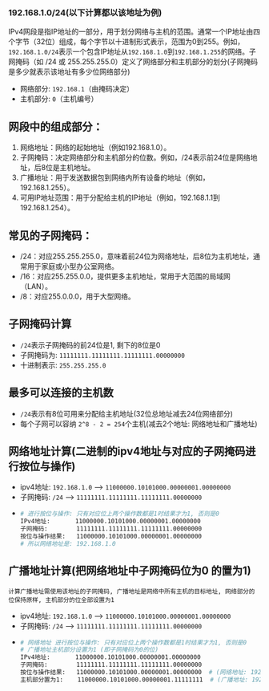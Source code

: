 ### 192.168.1.0/24(以下计算都以该地址为例)
IPv4网段是指IP地址的一部分，用于划分网络与主机的范围。通常一个IP地址由四个字节（32位）组成，每个字节以十进制形式表示，范围为0到255。例如，`192.168.1.0/24`表示一个包含IP地址从`192.168.1.0`到`192.168.1.255`的网络。子网掩码（如 /24 或 255.255.255.0）定义了网络部分和主机部分的划分(子网掩码是多少就表示该地址有多少位网络部分)
- 网络部分: `192.168.1`（由掩码决定）
- 主机部分: `0`（主机编号）

## 网段中的组成部分：
  1. 网络地址：网络的起始地址（例如192.168.1.0）。
  2. 子网掩码：决定网络部分和主机部分的位数。例如，/24表示前24位是网络地址，后8位是主机地址。
  3. 广播地址：用于发送数据包到网络内所有设备的地址（例如，192.168.1.255）。
  4. 可用IP地址范围：用于分配给主机的IP地址（例如，192.168.1.1到192.168.1.254）。
## 常见的子网掩码：
  - /24：对应255.255.255.0，意味着前24位为网络地址，后8位为主机地址，通常用于家庭或小型办公室网络。
  - /16：对应255.255.0.0，提供更多主机地址，常用于大范围的局域网（LAN）。
  - /8：对应255.0.0.0，用于大型网络。

## 子网掩码计算
- `/24`表示子网掩码的前24位是1, 剩下的8位是0
- 子网掩码为: `11111111.11111111.11111111.00000000`
- 十进制表示: `255.255.255.0`

## 最多可以连接的主机数
- `/24`表示有8位可用来分配给主机地址(32位总地址减去24位网络部分)
- 每个子网可以容纳 `2^8 - 2 = 254`个主机(减去2个地址: 网络地址和广播地址)

## 网络地址计算(二进制的ipv4地址与对应的子网掩码进行按位与操作)
- ipv4地址: `192.168.1.0` --> `11000000.10101000.00000001.00000000`
- 子网掩码: `/24` --> `11111111.11111111.11111111.00000000`
- ```bash
  # 进行按位与操作: 只有对应位上两个操作数都是1时结果才为1, 否则是0
  IPv4地址:       11000000.10101000.00000001.00000000
  子网掩码:        11111111.11111111.11111111.00000000
  按位与操作结果:   11000000.10101000.00000001.00000000
  # 所以网络地址是: 192.168.1.0
  ```

## 广播地址计算(把网络地址中子网掩码位为0 的置为1)
`计算广播地址需使用该地址的子网掩码, 广播地址是网络中所有主机的目标地址, 网络部分的位保持原样, 主机部分的位全部设置为1`
- ipv4地址: `192.168.1.0` --> `11000000.10101000.00000001.00000000`
- 子网掩码: `/24` --> `11111111.11111111.11111111.00000000`
- ```bash
  # 网络地址 进行按位与操作: 只有对应位上两个操作数都是1时结果才为1, 否则是0
  # 广播地址主机部分设置为1 (即子网掩码为0的位)
  IPv4地址:       11000000.10101000.00000001.00000000
  子网掩码:        11111111.11111111.11111111.00000000
  按位与操作结果:   11000000.10101000.00000001.00000000  # (网络地址: 192.168.1.0)
  主机部分置为1:    11000000.10101000.00000001.11111111  # (广播地址: 192.168.1.255)
  ```
  
